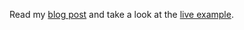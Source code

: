 Read my [blog post](http://mircozeiss.com/github-like-signup-form-with-angularjs-and-bootstrap-v3/) and take a look at the [live example](http://mysterious-escarpment-9591.herokuapp.com/signup).